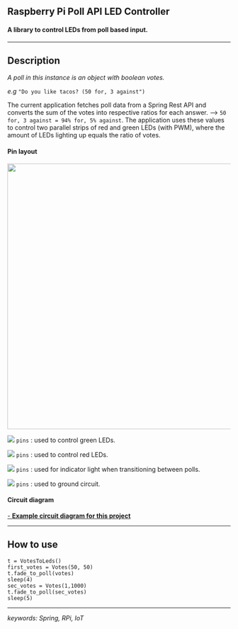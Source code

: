 ## Raspberry Pi Poll API LED Controller

#### A library to control LEDs from poll based input.

---
## Description
*A poll in this instance is an object with boolean votes.*

*e.g* `"Do you like tacos? (50 for, 3 against")`

The current application fetches poll data from a Spring Rest API and converts the sum of the votes into respective ratios
for each answer. --> `50 for, 3 against = 94% for, 5% against`. The application uses these values to
control two parallel strips of red and green LEDs (with PWM), where the amount of LEDs lighting up equals
the ratio of votes.

#### Pin layout

<img src="https://i.imgur.com/OLPCoKe.png" height="600">

![](https://via.placeholder.com/15/6FFF5C/000000?text=+)  `pins` : used to control green LEDs.

![](https://via.placeholder.com/15/EB1C20/000000?text=+)  `pins` : used to control red LEDs.

![](https://via.placeholder.com/15/FFF129/000000?text=+)  `pins` : used for indicator light when transitioning between polls.

![](https://via.placeholder.com/15/030202/000000?text=+)  `pins` : used to ground circuit.

#### Circuit diagram

[- **Example circuit diagram for this project**](https://i.imgur.com/HdmhSLG.png)

---

## How to use

```
t = VotesToLeds()
first_votes = Votes(50, 50)
t.fade_to_poll(votes)
sleep(4)
sec_votes = Votes(1,1000)
t.fade_to_poll(sec_votes)
sleep(5)
```

---


*keywords: Spring, RPi, IoT*
